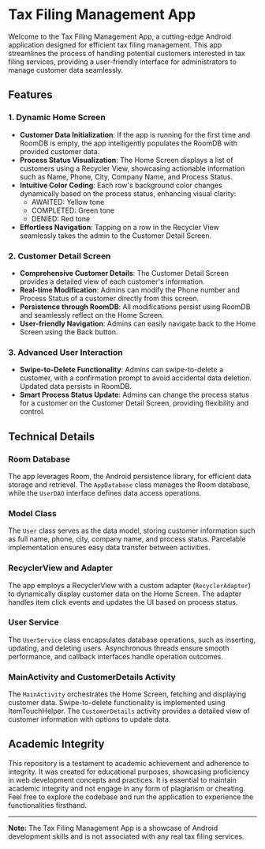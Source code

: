 # Tax Filing Management App

Welcome to the Tax Filing Management App, a cutting-edge Android application designed for efficient tax filing management. This app streamlines the process of handling potential customers interested in tax filing services, providing a user-friendly interface for administrators to manage customer data seamlessly.

## Features

### 1. Dynamic Home Screen

- **Customer Data Initialization**: If the app is running for the first time and RoomDB is empty, the app intelligently populates the RoomDB with provided customer data.
- **Process Status Visualization**: The Home Screen displays a list of customers using a Recycler View, showcasing actionable information such as Name, Phone, City, Company Name, and Process Status.
- **Intuitive Color Coding**: Each row's background color changes dynamically based on the process status, enhancing visual clarity:
  - AWAITED: Yellow tone
  - COMPLETED: Green tone
  - DENIED: Red tone
- **Effortless Navigation**: Tapping on a row in the Recycler View seamlessly takes the admin to the Customer Detail Screen.

### 2. Customer Detail Screen

- **Comprehensive Customer Details**: The Customer Detail Screen provides a detailed view of each customer's information.
- **Real-time Modification**: Admins can modify the Phone number and Process Status of a customer directly from this screen.
- **Persistence through RoomDB**: All modifications persist using RoomDB and seamlessly reflect on the Home Screen.
- **User-friendly Navigation**: Admins can easily navigate back to the Home Screen using the Back button.

### 3. Advanced User Interaction

- **Swipe-to-Delete Functionality**: Admins can swipe-to-delete a customer, with a confirmation prompt to avoid accidental data deletion. Updated data persists in RoomDB.
- **Smart Process Status Update**: Admins can change the process status for a customer on the Customer Detail Screen, providing flexibility and control.

## Technical Details

### Room Database

The app leverages Room, the Android persistence library, for efficient data storage and retrieval. The `AppDatabase` class manages the Room database, while the `UserDAO` interface defines data access operations.

### Model Class

The `User` class serves as the data model, storing customer information such as full name, phone, city, company name, and process status. Parcelable implementation ensures easy data transfer between activities.

### RecyclerView and Adapter

The app employs a RecyclerView with a custom adapter (`RecyclerAdapter`) to dynamically display customer data on the Home Screen. The adapter handles item click events and updates the UI based on process status.

### User Service

The `UserService` class encapsulates database operations, such as inserting, updating, and deleting users. Asynchronous threads ensure smooth performance, and callback interfaces handle operation outcomes.

### MainActivity and CustomerDetails Activity

The `MainActivity` orchestrates the Home Screen, fetching and displaying customer data. Swipe-to-delete functionality is implemented using ItemTouchHelper. The `CustomerDetails` activity provides a detailed view of customer information with options to update data.

## Academic Integrity

This repository is a testament to academic achievement and adherence to integrity. It was created for educational purposes, showcasing proficiency in web development concepts and practices. It is essential to maintain academic integrity and not engage in any form of plagiarism or cheating. Feel free to explore the codebase and run the application to experience the functionalities firsthand.


---

**Note:** The Tax Filing Management App is a showcase of Android development skills and is not associated with any real tax filing services.
